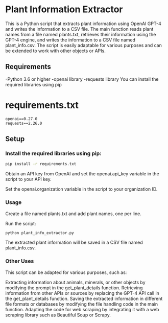 # Plant Information Extractor 
This is a Python script that extracts plant information using OpenAI GPT-4 and writes the information to a CSV file. The main function reads plant names from a file named plants.txt, retrieves their information using the GPT-4 engine, and writes the information to a CSV file named plant_info.csv. The script is easily adaptable for various purposes and can be extended to work with other objects or APIs.

## Requirements

-Python 3.6 or higher
-openai library
-requests library
You can install the required libraries using pip

# requirements.txt
```
openai==0.27.0
requests==2.26.0
```

## Setup
### Install the required libraries using pip:

```bash
pip install -r requirements.txt
```

Obtain an API key from OpenAI and set the openai.api_key variable in the script to your API key.

Set the openai.organization variable in the script to your organization ID.

### Usage
Create a file named plants.txt and add plant names, one per line.

Run the script:

```bash
python plant_info_extractor.py
```

The extracted plant information will be saved in a CSV file named plant_info.csv.

### Other Uses

This script can be adapted for various purposes, such as:

Extracting information about animals, minerals, or other objects by modifying the prompt in the get_plant_details function.
Retrieving information from other APIs or sources by replacing the GPT-4 API call in the get_plant_details function.
Saving the extracted information in different file formats or databases by modifying the file handling code in the main function.
Adapting the code for web scraping by integrating it with a web scraping library such as Beautiful Soup or Scrapy.
